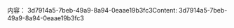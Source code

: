 <span data-ttu-id="42b22-101">内容： 3d7914a5-7beb-49a9-8a94-0eaae19b3fc3</span><span class="sxs-lookup"><span data-stu-id="42b22-101">Content: 3d7914a5-7beb-49a9-8a94-0eaae19b3fc3</span></span>